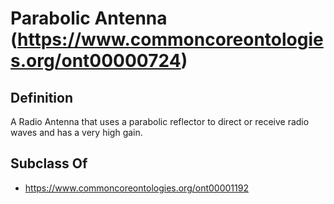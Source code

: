 # Parabolic Antenna (https://www.commoncoreontologies.org/ont00000724)

## Definition
A Radio Antenna that uses a parabolic reflector to direct or receive radio waves and has a very high gain.

## Subclass Of
- https://www.commoncoreontologies.org/ont00001192

